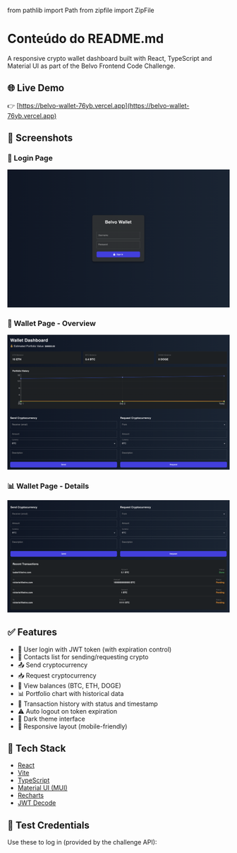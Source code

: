 from pathlib import Path
from zipfile import ZipFile

# Conteúdo do README.md

A responsive crypto wallet dashboard built with React, TypeScript and Material UI as part of the Belvo Frontend Code Challenge.

## 🌐 Live Demo

👉 [https://belvo-wallet-76yb.vercel.app](https://belvo-wallet-76yb.vercel.app)


## 📸 Screenshots

### 🔐 Login Page

![Login](https://github.com/joaodadas/BELVO-WALLET/blob/main/src/img/login.png?raw=true)

### 💼 Wallet Page - Overview

![Wallet Overview](https://github.com/joaodadas/BELVO-WALLET/blob/main/src/img/wallet-1.png?raw=true)

### 📊 Wallet Page - Details

![Wallet Transactions](https://github.com/joaodadas/BELVO-WALLET/blob/main/src/img/wallet-2.png?raw=true)

## ✅ Features

- 🔐 User login with JWT token (with expiration control)
- 👤 Contacts list for sending/requesting crypto
- 📤 Send cryptocurrency
- 📥 Request cryptocurrency
- 💼 View balances (BTC, ETH, DOGE)
- 📊 Portfolio chart with historical data
- 📃 Transaction history with status and timestamp
- ⚠️ Auto logout on token expiration
- 🌙 Dark theme interface
- 📱 Responsive layout (mobile-friendly)


## 🚀 Tech Stack

- [React](https://react.dev/)
- [Vite](https://vitejs.dev/)
- [TypeScript](https://www.typescriptlang.org/)
- [Material UI (MUI)](https://mui.com/)
- [Recharts](https://recharts.org/)
- [JWT Decode](https://github.com/auth0/jwt-decode)


## 🧪 Test Credentials

Use these to log in (provided by the challenge API):

